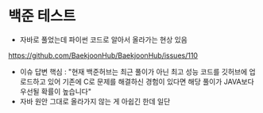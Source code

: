# 백준 테스트

- 자바로 풀었는데 파이썬 코드로 알아서 올라가는 현상 있음

https://github.com/BaekjoonHub/BaekjoonHub/issues/110

- 이슈 답변 핵심 : "현재 백준허브는 최근 풀이가 아닌 최고 성능 코드를 깃허브에 업로드하고 있어 기존에 C로 문제를 해결하신 경험이 있다면 해당 풀이가 JAVA보다 우선될 확률이 높습니다"
- 자바 원안 그대로 올라가지 않는 게 아쉽긴 한데 일단 
